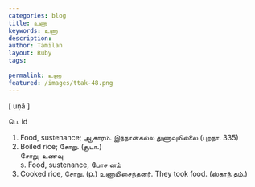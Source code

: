 ```yaml
---
categories: blog
title: உணா
keywords: உணா
description: 
author: Tamilan
layout: Ruby
tags: 
 
permalink: உணா
featured: /images/ttak-48.png
---
```

  
[ uṇā ]  
  
பெ. id  
1. Food, sustenance; ஆகாரம். இந்நான்கல்ல துணாவுமில்லை (புறநா. 335)  
2. Boiled rice; சோறு. (சூடா.)  
சோறு, உணவு  
s. Food, sustenance, போச னம்  
2. Cooked rice, சோறு. (p.) உணாமிசைந்தனர். They took food. (ஸ்காந் தம்.)